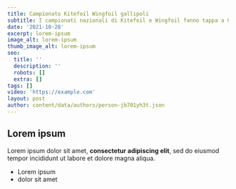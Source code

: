 ```yaml
---
title: Campionato Kitefoil Wingfoil gallipoli
subtitle: I campionati nazionali di Kitefoil e Wingfoil fanno tappa a Gallipoli
date: '2021-10-28'
excerpt: lorem-ipsum
image_alt: lorem-ipsum
thumb_image_alt: lorem-ipsum
seo:
  title: ''
  description: ''
  robots: []
  extra: []
tags: []
video: 'https://example.com'
layout: post
author: content/data/authors/person-jb701yh3t.json
---
```

## Lorem ipsum

Lorem ipsum dolor sit amet, **consectetur adipiscing elit**, sed do eiusmod tempor incididunt ut labore et dolore magna aliqua.

- Lorem ipsum
- dolor sit amet